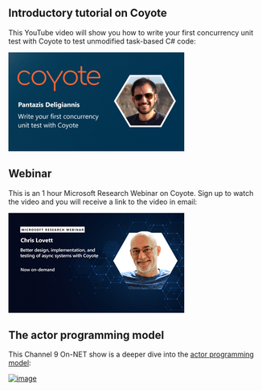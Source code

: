 ## Introductory tutorial on Coyote

This YouTube video will show you how to write your first concurrency unit test with Coyote to test unmodified task-based C# code:

[![image](../assets/images/coyote_tutorial_intro.png)](https://www.youtube.com/watch?v=TIrryFxNNWQ&t=32s)

## Webinar

This is an 1 hour Microsoft Research Webinar on Coyote. Sign up to watch the video and you will receive a link to the video in email:

[![image](../assets/images/webinar.png)](https://note.microsoft.com/MSR-Webinar-Coyote-Registration-On-Demand.html)

## The actor programming model

This Channel 9 On-NET show is a deeper dive into the [actor programming model](../advanced-topics/actors/overview.md):

[![image](../assets/images/channel9_actors.png)](https://channel9.msdn.com/Shows/On-NET/Reliable-Async-Systems-with-Coyote-Part-2)
